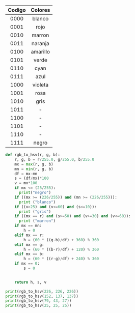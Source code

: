 | Codigo | Colores  |
| :----: | :------: |
|  0000  |  blanco  |
|  0001  |   rojo   |
|  0010  | marron |
|  0011  |   naranja   |
|  0100  | amarillo  |
|  0101  |  verde  |
|  0110  |  cyan  |
|  0111  |  azul  |
|  1000  |  violeta  |
|  1001   |  rosa  |
|  1010   | gris |
|  1011   | - |
|  1100   | - |
|  1101   | - |
|  1110   | - |
|  1111   | negro  |



```python
def rgb_to_hsv(r, g, b):
    r, g, b = r/255.0, g/255.0, b/255.0
    mx = max(r, g, b)
    mn = min(r, g, b)
    df = mx-mn
    s = (df/mx)*100
    v = mx*100
    if mx <= (25/255):
      print("negro")
    if ((mx >= (226/255)) and (mn >= (226/255))):
      print ("blanco")
    if ((v>25) and (v<=60) and (s<=10)):
      print ("gris")
    if ((mx == r) and (s>=50) and (v>=30) and (v<=60)):
      print ("marron")
    if mx == mn:
        h = 0
    elif mx == r:
        h = (60 * ((g-b)/df) + 360) % 360
    elif mx == g:
        h = (60 * ((b-r)/df) + 120) % 360
    elif mx == b:
        h = (60 * ((r-g)/df) + 240) % 360
    if mx == 0:
        s = 0
       

    return h, s, v

print(rgb_to_hsv(226, 226, 226))
print(rgb_to_hsv(152, 137, 137))
print(rgb_to_hsv(79, 43, 27))
print(rgb_to_hsv(25, 25, 25))
```


